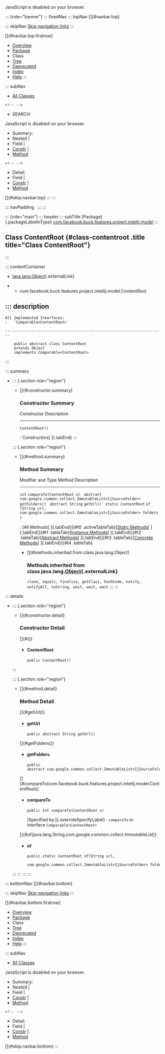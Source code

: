 <div>

JavaScript is disabled on your browser.

</div>

::: {role="banner"}
::: fixedNav
::: topNav
[]{#navbar.top}

::: skipNav
[Skip navigation links](#skip.navbar.top "Skip navigation links")
:::

[]{#navbar.top.firstrow}

-   [Overview](../../../../../../../index.html)
-   [Package](package-summary.html)
-   Class
-   [Tree](package-tree.html)
-   [Deprecated](../../../../../../../deprecated-list.html)
-   [Index](../../../../../../../index-all.html)
-   [Help](../../../../../../../help-doc.html)
:::

::: subNav
-   [All Classes](../../../../../../../allclasses.html)

```{=html}
<!-- -->
```
-   SEARCH:

<div>

<div>

JavaScript is disabled on your browser.

</div>

</div>

<div>

-   Summary: 
-   Nested \| 
-   Field \| 
-   [Constr](#constructor.summary) \| 
-   [Method](#method.summary)

```{=html}
<!-- -->
```
-   Detail: 
-   Field \| 
-   [Constr](#constructor.detail) \| 
-   [Method](#method.detail)

</div>

[]{#skip.navbar.top}
:::
:::

::: navPadding
 
:::
:::

::: {role="main"}
::: header
::: subTitle
[Package]{.packageLabelInType} [com.facebook.buck.features.project.intellij.model](package-summary.html)
:::

## Class ContentRoot {#class-contentroot .title title="Class ContentRoot"}
:::

::: contentContainer
-   [java.lang.Object](http://docs.oracle.com/javase/7/docs/api/java/lang/Object.html?is-external=true "class or interface in java.lang"){.externalLink}

-   -   com.facebook.buck.features.project.intellij.model.ContentRoot

::: description
-   

    All Implemented Interfaces:
    :   `Comparable<ContentRoot>`

    ------------------------------------------------------------------------

        public abstract class ContentRoot
        extends Object
        implements Comparable<ContentRoot>
:::

::: summary
-   ::: {.section role="region"}
    -   []{#constructor.summary}

        ### Constructor Summary

          Constructor       Description
          ----------------- -------------
          `ContentRoot()`    

          : Constructors[ ]{.tabEnd}
    :::

    ::: {.section role="region"}
    -   []{#method.summary}

        ### Method Summary

          Modifier and Type                                                    Method                                                                                Description
          -------------------------------------------------------------------- ------------------------------------------------------------------------------------- -------------
          `int`                                                                `compareTo​(ContentRoot o)`                                                             
          `abstract com.google.common.collect.ImmutableList<IjSourceFolder>`   `getFolders()`                                                                         
          `abstract String`                                                    `getUrl()`                                                                             
          `static ContentRoot`                                                 `of​(String url,   com.google.common.collect.ImmutableList<IjSourceFolder> folders)`    

          : [All Methods[ ]{.tabEnd}]{#t0 .activeTableTab}[[Static
          Methods](javascript:show(1);)[ ]{.tabEnd}]{#t1
          .tableTab}[[Instance
          Methods](javascript:show(2);)[ ]{.tabEnd}]{#t2
          .tableTab}[[Abstract
          Methods](javascript:show(4);)[ ]{.tabEnd}]{#t3
          .tableTab}[[Concrete
          Methods](javascript:show(8);)[ ]{.tabEnd}]{#t4 .tableTab}

        -   []{#methods.inherited.from.class.java.lang.Object}

            ### Methods inherited from class java.lang.[Object](http://docs.oracle.com/javase/7/docs/api/java/lang/Object.html?is-external=true "class or interface in java.lang"){.externalLink}

            `clone, equals, finalize, getClass, hashCode, notify, notifyAll, toString, wait, wait, wait`
    :::
:::

::: details
-   ::: {.section role="region"}
    -   []{#constructor.detail}

        ### Constructor Detail

        []{#<init>()}

        -   #### ContentRoot

                public ContentRoot()
    :::

    ::: {.section role="region"}
    -   []{#method.detail}

        ### Method Detail

        []{#getUrl()}

        -   #### getUrl

            ``` methodSignature
            public abstract String getUrl()
            ```

        []{#getFolders()}

        -   #### getFolders

            ``` methodSignature
            public abstract com.google.common.collect.ImmutableList<IjSourceFolder> getFolders()
            ```

        []{#compareTo(com.facebook.buck.features.project.intellij.model.ContentRoot)}

        -   #### compareTo

            ``` methodSignature
            public int compareTo​(ContentRoot o)
            ```

            [Specified by:]{.overrideSpecifyLabel}
            :   `compareTo` in interface `Comparable<ContentRoot>`

        []{#of(java.lang.String,com.google.common.collect.ImmutableList)}

        -   #### of

            ``` methodSignature
            public static ContentRoot of​(String url,
                                         com.google.common.collect.ImmutableList<IjSourceFolder> folders)
            ```
    :::
:::
:::
:::

::: bottomNav
[]{#navbar.bottom}

::: skipNav
[Skip navigation links](#skip.navbar.bottom "Skip navigation links")
:::

[]{#navbar.bottom.firstrow}

-   [Overview](../../../../../../../index.html)
-   [Package](package-summary.html)
-   Class
-   [Tree](package-tree.html)
-   [Deprecated](../../../../../../../deprecated-list.html)
-   [Index](../../../../../../../index-all.html)
-   [Help](../../../../../../../help-doc.html)
:::

::: subNav
-   [All Classes](../../../../../../../allclasses.html)

<div>

<div>

JavaScript is disabled on your browser.

</div>

</div>

<div>

-   Summary: 
-   Nested \| 
-   Field \| 
-   [Constr](#constructor.summary) \| 
-   [Method](#method.summary)

```{=html}
<!-- -->
```
-   Detail: 
-   Field \| 
-   [Constr](#constructor.detail) \| 
-   [Method](#method.detail)

</div>

[]{#skip.navbar.bottom}
:::
